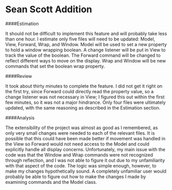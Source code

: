 Sean Scott Addition
===================
####Estimation

It should not be difficult to implement this feature and will probably take less than one hour. I estimate only five files will need to be updated: Model, View, Forward, Wrap, and Window. Model will be used to set a new property to hold a window wrapping boolean. A change listener will be put in View to track the value of the boolean. The Forward command will be changed to reflect different ways to move on the display. Wrap and Window will be new commands that set the boolean wrap property.

####Review

It took about thirty minutes to complete the feature. I did not get it right on the first try, since Forward could directly read the property value, so a change listener was not necessary in View; I figured this out within the first few minutes, so it was not a major hindrance. Only four files were ultimately updated, with the same reasoning as described in the Estimation section.

####Analysis

The extensibility of the project was almost as good as I remembered, as only very small changes were needed to each of the relevant files. It is possible that this could have been made better if movement was handled in the View so Forward would not need access to the Model and could explicitly handle all display concerns. Unfortunately, my main issue with the code was that the Window and Wrap commands were not recognized through reflection, and I was not able to figure it out due to my unfamiliarity with that aspect of the code. The logic was simple enough, however, to make my changes hypothetically sound. A completely unfamiliar user would probably be able to figure out how to make the changes I made by examining commands and the Model class. 
